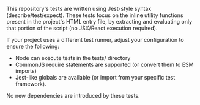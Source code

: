 This repository's tests are written using Jest-style syntax (describe/test/expect).
These tests focus on the inline utility functions present in the project's HTML entry file,
by extracting and evaluating only that portion of the script (no JSX/React execution required).

If your project uses a different test runner, adjust your configuration to ensure the following:
- Node can execute tests in the tests/ directory
- CommonJS require statements are supported (or convert them to ESM imports)
- Jest-like globals are available (or import from your specific test framework).

No new dependencies are introduced by these tests.